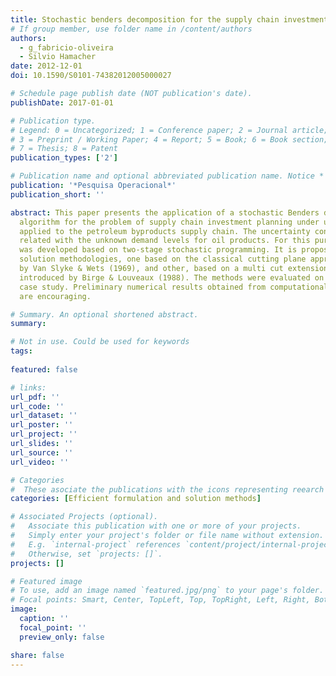 ```yaml
---
title: Stochastic benders decomposition for the supply chain investment planning problem under demand uncertainty
# If group member, use folder name in /content/authors
authors:
  - g_fabricio-oliveira
  - Silvio Hamacher
date: 2012-12-01
doi: 10.1590/S0101-74382012005000027

# Schedule page publish date (NOT publication's date).
publishDate: 2017-01-01

# Publication type.
# Legend: 0 = Uncategorized; 1 = Conference paper; 2 = Journal article;
# 3 = Preprint / Working Paper; 4 = Report; 5 = Book; 6 = Book section;
# 7 = Thesis; 8 = Patent
publication_types: ['2']

# Publication name and optional abbreviated publication name. Notice * * on title. # Publication name and optional abbreviated publication name. Quote marks needed for Markdown typesetting
publication: '*Pesquisa Operacional*'
publication_short: ''

abstract: This paper presents the application of a stochastic Benders decomposition
  algorithm for the problem of supply chain investment planning under uncertainty
  applied to the petroleum byproducts supply chain. The uncertainty considered is
  related with the unknown demand levels for oil products. For this purpose, a model
  was developed based on two-stage stochastic programming. It is proposed two different
  solution methodologies, one based on the classical cutting plane approach presented
  by Van Slyke & Wets (1969), and other, based on a multi cut extension of it, firstly
  introduced by Birge & Louveaux (1988). The methods were evaluated on a real sized
  case study. Preliminary numerical results obtained from computational experiments
  are encouraging.

# Summary. An optional shortened abstract.
summary:

# Not in use. Could be used for keywords 
tags:
  
featured: false

# links:
url_pdf: ''
url_code: ''
url_dataset: ''
url_poster: ''
url_project: ''
url_slides: ''
url_source: ''
url_video: ''

# Categories
#  These asociate the publications with the icons representing reearch topics and application areas
categories: [Efficient formulation and solution methods]

# Associated Projects (optional).
#   Associate this publication with one or more of your projects.
#   Simply enter your project's folder or file name without extension.
#   E.g. `internal-project` references `content/project/internal-project/index.md`.
#   Otherwise, set `projects: []`.
projects: []

# Featured image
# To use, add an image named `featured.jpg/png` to your page's folder.
# Focal points: Smart, Center, TopLeft, Top, TopRight, Left, Right, BottomLeft, Bottom, BottomRight.
image:
  caption: ''
  focal_point: ''
  preview_only: false

share: false    
---
```

